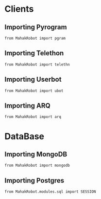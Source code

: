# Clients
## Importing Pyrogram
```python3
from MahakRobot import pgram
```
## Importing Telethon
```python3
from MahakRobot import telethn
```
## Importing Userbot
```python3
from MahakRobot import ubot
```
## Importing ARQ
```python3
from MahakRobot import arq
```

# DataBase
## Importing MongoDB
```python3
from MahakRobot import mongodb
```
## Importing Postgres
```python3
from MahakRobot.modules.sql import SESSION
```
